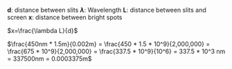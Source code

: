 **d**: distance between slits
**$\lambda$**: Wavelength
**L**: distance between slits and screen
**x**: distance between bright spots

$x=\frac{\lambda L}{d}$


$\frac{450nm * 1.5m}{0.002m} = \frac{450 * 1.5 * 10^9}{2,000,000} = \frac{675 * 10^9}{2,000,000} = \frac{337.5 * 10^9}{10^6} = 337.5 * 10^3 nm = 337500nm = 0.0003375m$